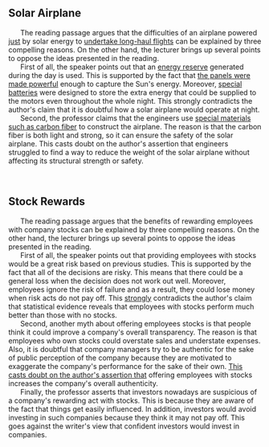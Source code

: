 ## Solar Airplane
&nbsp;&nbsp;&nbsp;&nbsp;&nbsp; The reading passage argues that the difficulties of an airplane powered <ins>just</ins> by solar energy to <ins>undertake long-haul flights</ins> can be explained by three compelling reasons. On the other hand, the lecturer brings up several points to oppose the ideas presented in the reading.<br/>
&nbsp;&nbsp;&nbsp;&nbsp;&nbsp; First of all, the speaker points out that an <ins>energy reserve</ins> generated during the day is used. This is supported by the fact that <ins>the panels were made powerful</ins> enough to capture the Sun's energy. Moreover, <ins>special batteries</ins> were designed to store the extra energy that could be supplied to the motors even throughout the whole night. This strongly contradicts the author's claim that it is doubtful how a solar airplane would operate at night.<br/>
&nbsp;&nbsp;&nbsp;&nbsp;&nbsp; Second, the professor claims that the engineers use <ins>special materials such as carbon fiber</ins> to construct the airplane. The reason is that the carbon fiber is both light and strong, so it can ensure the safety of the solar airplane. This casts doubt on the author's assertion that engineers struggled to find a way to reduce the weight of the solar airplane without affecting its structural strength or safety.

<br/>

## Stock Rewards
&nbsp;&nbsp;&nbsp;&nbsp;&nbsp; The reading passage argues that the benefits of rewarding employees with company stocks can be explained by three compelling reasons. On the other hand, the lecturer brings up several points to oppose the ideas presented in the reading.<br/>
&nbsp;&nbsp;&nbsp;&nbsp;&nbsp; First of all, the speaker points out that providing employees with stocks would be a great risk based on previous studies. This is supported by the fact that all of the decisions are risky. This means that there could be a general loss when the decision does not work out well. Moreover, employees ignore the risk of failure and as a result, they could lose money when risk acts do not pay off. This <ins>strongly</ins> contradicts the author's claim that statistical evidence reveals that employees with stocks perform much better than those with no stocks.<br/>
&nbsp;&nbsp;&nbsp;&nbsp;&nbsp; Second, another myth about offering employees stocks is that people think it could improve a company's overall transparency. The reason is that employees who own stocks could overstate sales and understate expenses. Also, it is doubtful that company managers try to be authentic for the sake of public perception of the company because they are motivated to exaggerate the company's performance for the sake of their own. <ins>This casts doubt on the author's assertion that</ins> offering employees with stocks increases the company's overall authenticity.<br/>
&nbsp;&nbsp;&nbsp;&nbsp;&nbsp; Finally, the professor asserts that investors nowadays are suspicious of a company's rewarding act with stocks. This is because they are aware of the fact that things get easily influenced. In addition, investors would avoid investing in such companies because they think it may not pay off. This goes against the writer's view that confident investors would invest in companies.<br/>

<br/>

## 
